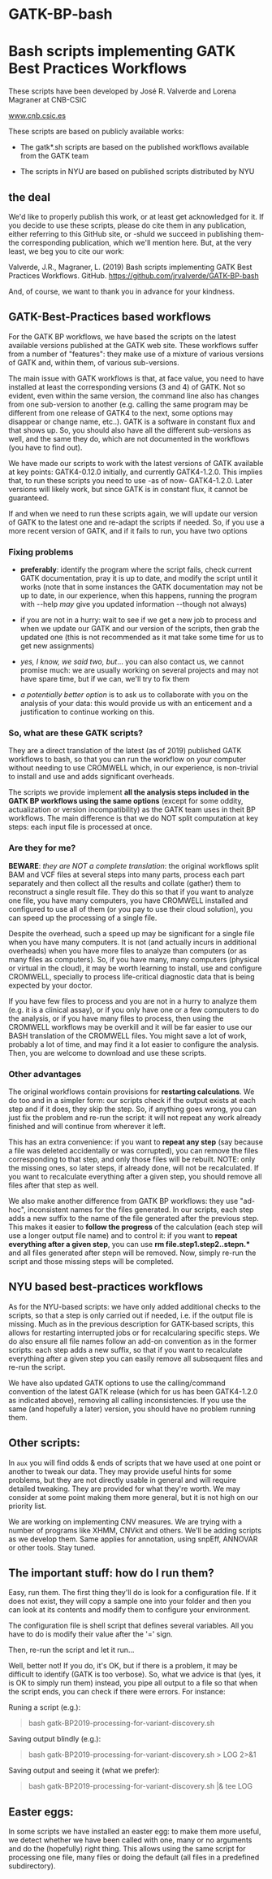 # GATK-BP-bash
# Bash scripts implementing GATK Best Practices Workflows

These scripts have been developed by José R. Valverde and Lorena Magraner at CNB-CSIC

www.cnb.csic.es

These scripts are based on publicly available works:

* The gatk*.sh scripts are based on the published workflows available from the GATK team

* The scripts in NYU are based on published scripts distributed by NYU

## the deal

We'd like to properly publish this work, or at least get acknowledged for it. If you decide
to use these scripts, please do cite them in any publication, either referring to this
GitHub site, or -shuld we succeed in publishing them- the corresponding publication, which
we'll mention here. But, at the very least, we beg you to cite our work:

Valverde, J.R., Magraner, L. (2019) Bash scripts implementing GATK Best Practices 
Workflows. GitHub. https://github.com/jrvalverde/GATK-BP-bash

And, of course, we want to thank you in advance for your kindness.

## GATK-Best-Practices based workflows
 
For the GATK BP workflows, we have based the scripts on the latest available versions
published at the GATK web site. These workflows suffer from a number of "features": they 
make use of a mixture of various versions of GATK and, within them, of various sub-versions.
 
The main issue with GATK workflows is that, at face value, you need to have installed at 
least the corresponding versions (3 and 4) of GATK. Not so evident, even within the same 
version, the command line also has changes from one sub-version to another (e.g. calling the
same program may be different from one release of GATK4 to the next, some options may
disappear or change name, etc..). GATK is a software in constant flux and that shows up.
So, you should also have all the different sub-versions as well, and the same they do,
which are not documented in the workflows (you have to find out).
 
We have made our scripts to work with the latest versions of GATK available at key
points: GATK4-0.12.0 initially, and currently GATK4-1.2.0. This implies that, to run
these scripts you need to use -as of now- GATK4-1.2.0. Later versions will likely work,
but since GATK is in constant flux, it cannot be guaranteed.
 
If and when we need to run these scripts again, we will update our version of GATK to 
the latest one and re-adapt the scripts if needed. So, if you use a more recent version
of GATK, and if it fails to run, you have two options

### Fixing problems
 
* __preferably__: identify the program where the script fails, check current GATK
     documentation, pray it is up to date, and modify the script until it works (note
     that in some instances the GATK documentation may not be up to date, in our
     experience, when this happens, running the program with --help *may* give you
     updated information --though not always)
     
* if you are not in a hurry: wait to see if we get a new job to process and 
     when we update our GATK and our version of the scripts, then grab the updated one
     (this is not recommended as it mat take some time for us to get new assignments)
     
* _yes, I know, we said two, but_... you can also contact us, we cannot promise
     much: we are usually working on several projects and may not have spare time, 
     but if we can, we'll try to fix them
     
 * _a potentially better option_ is to ask us to collaborate with you on the analysis of
     your data: this would provide us with an enticement and a justification to
     continue working on this.


### So, what are these GATK scripts?
  
They are a direct translation of the latest (as of 2019) published GATK workflows to
bash, so that you can run the workflow on your computer without needing to use CROMWELL
which, in our experience, is non-trivial to install and use and adds significant overheads.

The scripts we provide implement __all the analysis steps included in the GATK BP workflows
using the same options__ (except for some oddity, actualization or version incompatibility)
as the GATK team uses in theit BP workflows. The main difference is that we do NOT split
computation at key steps: each input file is processed at once.

### Are they for me?

__BEWARE__: _they are NOT a complete translation_: the original workflows split BAM and VCF files
at several steps into many parts, process each part separately and then collect all the
results and collate (gather) them to reconstruct a single result file. They do this so
that if you want to analyze one file, you have many computers, you have CROMWELL installed
and configured to use all of them (or you pay to use their cloud solution), you can
speed up the processing of a single file.

Despite the overhead, such a speed up may be significant for a single file when you have 
many computers. It is not (and actually incurs in additional overheads) when you have 
more files to analyze than computers (or as many files as computers). So, if you have many, 
many computers (physical or virtual in the cloud), it may be worth learning to install, use 
and configure CROMWELL, specially to process life-critical diagnostic data that is being 
expected by your doctor.

If you have few files to process and you are not in a hurry to analyze them (e.g. it is a 
clinical assay), or if you only have one or a few computers to do the analysis, or if
you have many files to process, then using the CROMWELL workflows may be overkill and
it will be far easier to use our BASH translation of the CROMWELL files. You might save a
lot of work, probably a lot of time, and may find it a lot easier to configure the
analysis. Then, you are welcome to download and use these scripts.

### Other advantages

The original workflows contain provisions for __restarting calculations__. We do too and
in a simpler form: our scripts check if the output exists at each step and if it does, 
they skip the step. So, if anything goes wrong, you can just fix the problem and re-run
the script: it will not repeat any work already finished and will continue from 
wherever it left. 

This has an extra convenience: if you want to __repeat any step__ (say because a file was 
deleted accidentally or was corrupted), you can remove the files corresponding to that 
step, and only those files will be rebuilt. NOTE: only the missing ones, so later steps, 
if already done, will not be recalculated. If you want to recalculate everything after
a given step, you should remove all files after that step as well.

We also make another difference from GATK BP workflows: they use "ad-hoc", inconsistent
names for the files generated. In our scripts, each step adds a new suffix to the name
of the file generated after the previous step. This makes it easier to __follow the
progress__ of the calculation (each step will use a longer output file name) and to
control it: if you want to __repeat everything after a given step__, you can use 
__rm file.step1.step2..stepn.*__ and all files generated after stepn will be removed. Now,
simply re-run the script and those missing steps will be completed.


## NYU based best-practices workflows

As for the NYU-based scripts: we have only added additional checks to the scripts, so that
a step is only carried out if needed, i.e. if the output file is missing. Much as in the
previous description for GATK-based scripts, this allows for restarting interrupted 
jobs or for recalcularing specific steps. We do also ensure all file names follow
an add-on convention as in the former scripts: each step adds a new suffix, so that
if you want to recalculate everything after a given step you can easily remove all
subsequent files and re-run the script.

We have also updated GATK options to use the calling/command convention of the latest
GATK release (which for us has been GATK4-1.2.0 as indicated above), removing all
calling inconsistencies. If you use the same (and hopefully a later) version, you
should have no problem running them.

## Other scripts:

In `aux` you will find odds & ends of scripts that we have used at one point or
another to tweak our data. They may provide useful hints for some problems, but
they are not directly usable in general and will require detailed tweaking. They
are provided for what they're worth. We may consider at some point making them 
more general, but it is not high on our priority list.


We are working on implementing CNV measures. We are trying with a number of programs
like XHMM, CNVkit and others. We'll be adding scripts as we develop them. Same 
applies for annotation, using snpEff, ANNOVAR or other tools. Stay tuned.


## The important stuff: how do I run them?

Easy, run them. The first thing they'll do is look for a configuration file. If it
does not exist, they will copy a sample one into your folder and then you can look
at its contents and modify them to configure your environment.

The configuration file is shell script that defines several variables. All you
have to do is modify their value after the '=' sign.

Then, re-run the script and let it run...

Well, better not! If you do, it's OK, but if there is a problem, it may be
difficult to identify (GATK is too verbose). So, what we advice is that (yes,
it is OK to simply run them) instead, you pipe all output to a file so that
when the script ends, you can check if there were errors. For instance:

Runing a script (e.g.):

> bash gatk-BP2019-processing-for-variant-discovery.sh

Saving output blindly (e.g.):

> bash gatk-BP2019-processing-for-variant-discovery.sh > LOG 2>&1

Saving output and seeing it (what we prefer):

> bash gatk-BP2019-processing-for-variant-discovery.sh |& tee LOG


## Easter eggs:

In some scripts we have installed an easter egg: to make them more useful,
we detect whether we have been called with one, many or no arguments and
do the (hopefully) right thing. This allows using the same script for 
processing one file, many files or doing the default (all files in a
predefined subdirectory).

